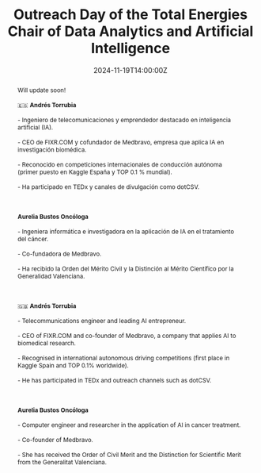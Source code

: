 ---
title: "Outreach Day of the Total Energies Chair of Data Analytics and Artificial Intelligence"

#event: AI & Biomedicine
#event_url: https://example.org

location: EPI Gijón
address:
  street: Aulario Sur
  city: Gijón
  region: Asturias
  postcode: '33203'
  country: Spain

#summary: An example talk using Wowchemy's Markdown slides feature.
abstract: Will update soon! <br><br> 🇪🇸 **Andrés Torrubia** <br><br> - Ingeniero de telecomunicaciones y emprendedor destacado en inteligencia artificial (IA). <br><br> - CEO de FIXR.COM y cofundador de Medbravo, empresa que aplica IA en investigación biomédica. <br><br> - Reconocido en competiciones internacionales de conducción autónoma (primer puesto en Kaggle España y TOP 0.1 % mundial). <br><br> - Ha participado en TEDx y canales de divulgación como dotCSV. <br><br><br><br>**Aurelia Bustos Oncóloga** <br><br> - Ingeniera informática e investigadora en la aplicación de IA en el tratamiento del cáncer. <br><br> - Co-fundadora de Medbravo. <br><br> - Ha recibido la Orden del Mérito Civil y la Distinción al Mérito Científico por la Generalidad Valenciana. <br><br><br><br> 🇬🇧 **Andrés Torrubia** <br><br> - Telecommunications engineer and leading AI entrepreneur. <br><br> - CEO of FIXR.COM and co-founder of Medbravo, a company that applies AI to biomedical research. <br><br> - Recognised in international autonomous driving competitions (first place in Kaggle Spain and TOP 0.1% worldwide). <br><br> - He has participated in TEDx and outreach channels such as dotCSV. <br><br><br><br>**Aurelia Bustos Oncóloga** <br><br> - Computer engineer and researcher in the application of AI in cancer treatment. <br><br> - Co-founder of Medbravo. <br><br> - She has received the Order of Civil Merit and the Distinction for Scientific Merit from the Generalitat Valenciana.

# Talk start and end times.
#   End time can optionally be hidden by prefixing the line with `#`.
date: '2024-11-19T14:00:00Z'
#date_end: '2030-06-01T15:00:00Z'
all_day: false

# Schedule page publish date (NOT talk date).
publishDate: '2024-11-019T00:00:00Z'

authors: []
tags: []

# Is this a featured talk? (true/false)
featured: false

image:
  caption: 'Image credit: [**Unsplash**](https://i.guim.co.uk/img/media/509cd5c3d7e66829a6cf90a7ef1f11cb3d06203a/0_78_1760_1056/master/1760.jpg?width=1200&quality=85&auto=format&fit=max&s=ccad67fb8230d8e69c138e57388f3fba)'
  focal_point: Right

#links:
#  - icon: twitter
#    icon_pack: fab
#    name: Follow
#    url: https://twitter.com/georgecushen
#url_code: ''
#url_pdf: uploads/IABiomedica.pdf
#url_video: ''

# Markdown Slides (optional).
#   Associate this talk with Markdown slides.
#   Simply enter your slide deck's filename without extension.
#   E.g. `slides = "example-slides"` references `content/slides/example-slides.md`.
#   Otherwise, set `slides = ""`.
#slides: example

# Projects (optional).
#   Associate this post with one or more of your projects.
#   Simply enter your project's folder or file name without extension.
#   E.g. `projects = ["internal-project"]` references `content/project/deep-learning/index.md`.
#   Otherwise, set `projects = []`.
---